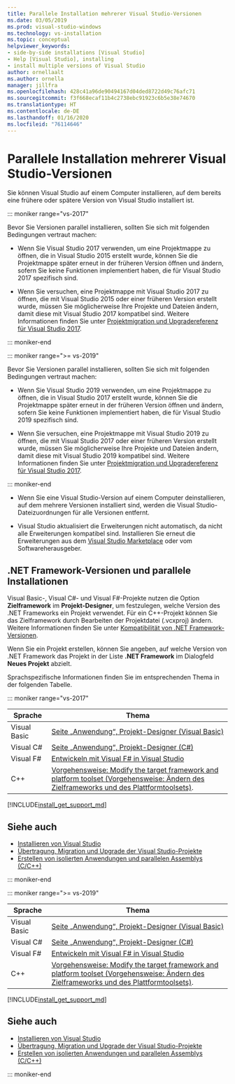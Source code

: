 ```yaml
---
title: Parallele Installation mehrerer Visual Studio-Versionen
ms.date: 03/05/2019
ms.prod: visual-studio-windows
ms.technology: vs-installation
ms.topic: conceptual
helpviewer_keywords:
- side-by-side installations [Visual Studio]
- Help [Visual Studio], installing
- install multiple versions of Visual Studio
author: ornellaalt
ms.author: ornella
manager: jillfra
ms.openlocfilehash: 428c41a96de90494167d04ded8722d49c76afc71
ms.sourcegitcommit: f3f668ecaf11b4c2738ebc91923c6b5e38e74670
ms.translationtype: HT
ms.contentlocale: de-DE
ms.lasthandoff: 01/16/2020
ms.locfileid: "76114646"
---
```

# <a name="install-visual-studio-versions-side-by-side"></a>Parallele Installation mehrerer Visual Studio-Versionen

Sie können Visual Studio auf einem Computer installieren, auf dem bereits eine frühere oder spätere Version von Visual Studio installiert ist.

::: moniker range="vs-2017"

Bevor Sie Versionen parallel installieren, sollten Sie sich mit folgenden Bedingungen vertraut machen:

* Wenn Sie Visual Studio 2017 verwenden, um eine Projektmappe zu öffnen, die in Visual Studio 2015 erstellt wurde, können Sie die Projektmappe später erneut in der früheren Version öffnen und ändern, sofern Sie keine Funktionen implementiert haben, die für Visual Studio 2017 spezifisch sind.

* Wenn Sie versuchen, eine Projektmappe mit Visual Studio 2017 zu öffnen, die mit Visual Studio 2015 oder einer früheren Version erstellt wurde, müssen Sie möglicherweise Ihre Projekte und Dateien ändern, damit diese mit Visual Studio 2017 kompatibel sind. Weitere Informationen finden Sie unter [Projektmigration und Upgradereferenz für Visual Studio 2017](../porting/port-migrate-and-upgrade-visual-studio-projects.md?view=vs-2017).

::: moniker-end

::: moniker range=">= vs-2019"

Bevor Sie Versionen parallel installieren, sollten Sie sich mit folgenden Bedingungen vertraut machen:

* Wenn Sie Visual Studio 2019 verwenden, um eine Projektmappe zu öffnen, die in Visual Studio 2017 erstellt wurde, können Sie die Projektmappe später erneut in der früheren Version öffnen und ändern, sofern Sie keine Funktionen implementiert haben, die für Visual Studio 2019 spezifisch sind.

* Wenn Sie versuchen, eine Projektmappe mit Visual Studio 2019 zu öffnen, die mit Visual Studio 2017 oder einer früheren Version erstellt wurde, müssen Sie möglicherweise Ihre Projekte und Dateien ändern, damit diese mit Visual Studio 2019 kompatibel sind. Weitere Informationen finden Sie unter [Projektmigration und Upgradereferenz für Visual Studio 2017](../porting/port-migrate-and-upgrade-visual-studio-projects.md).

::: moniker-end

* Wenn Sie eine Visual Studio-Version auf einem Computer deinstallieren, auf dem mehrere Versionen installiert sind, werden die Visual Studio-Dateizuordnungen für alle Versionen entfernt.

* Visual Studio aktualisiert die Erweiterungen nicht automatisch, da nicht alle Erweiterungen kompatibel sind. Installieren Sie erneut die Erweiterungen aus dem [Visual Studio Marketplace](https://marketplace.visualstudio.com/) oder vom Softwareherausgeber.

## <a name="net-framework-versions-and-side-by-side-installations"></a>.NET Framework-Versionen und parallele Installationen

Visual Basic-, Visual C#- und Visual F#-Projekte nutzen die Option **Zielframework** im **Projekt-Designer**, um festzulegen, welche Version des .NET Frameworks ein Projekt verwendet. Für ein C++-Projekt können Sie das Zielframework durch Bearbeiten der Projektdatei (.vcxproj) ändern. Weitere Informationen finden Sie unter [Kompatibilität von .NET Framework-Versionen](/dotnet/framework/migration-guide/version-compatibility).

Wenn Sie ein Projekt erstellen, können Sie angeben, auf welche Version von .NET Framework das Projekt in der Liste **.NET Framework** im Dialogfeld **Neues Projekt** abzielt.

Sprachspezifische Informationen finden Sie im entsprechenden Thema in der folgenden Tabelle.

::: moniker range="vs-2017"

| Sprache | Thema |
|--------------|-----------|
| Visual Basic | [Seite „Anwendung“, Projekt-Designer (Visual Basic)](../ide/reference/application-page-project-designer-visual-basic.md?view=vs-2017) |
| Visual C# | [Seite „Anwendung“, Projekt-Designer (C#)](../ide/reference/application-page-project-designer-csharp.md?view=vs-2017) |
| Visual F# | [Entwickeln mit Visual F# in Visual Studio](../ide/fsharp-visual-studio.md?view=vs-2017) |
|C++ | [Vorgehensweise: Modify the target framework and platform toolset (Vorgehensweise: Ändern des Zielframeworks und des Plattformtoolsets)](/cpp/build/how-to-modify-the-target-framework-and-platform-toolset/). |

[!INCLUDE[install_get_support_md](includes/install_get_support_md.md)]

## <a name="see-also"></a>Siehe auch

* [Installieren von Visual Studio](install-visual-studio.md?view=vs-2017)
* [Übertragung, Migration und Upgrade der Visual Studio-Projekte](../porting/port-migrate-and-upgrade-visual-studio-projects.md?view=vs-2017)
* [Erstellen von isolierten Anwendungen und parallelen Assemblys (C/C++)](/cpp/build/building-c-cpp-isolated-applications-and-side-by-side-assemblies/)

::: moniker-end

::: moniker range=">= vs-2019"

| Sprache | Thema |
|--------------|-----------|
| Visual Basic | [Seite „Anwendung“, Projekt-Designer (Visual Basic)](../ide/reference/application-page-project-designer-visual-basic.md) |
| Visual C# | [Seite „Anwendung“, Projekt-Designer (C#)](../ide/reference/application-page-project-designer-csharp.md) |
| Visual F# | [Entwickeln mit Visual F# in Visual Studio](../ide/fsharp-visual-studio.md) |
| C++ | [Vorgehensweise: Modify the target framework and platform toolset (Vorgehensweise: Ändern des Zielframeworks und des Plattformtoolsets)](/cpp/build/how-to-modify-the-target-framework-and-platform-toolset/). |

[!INCLUDE[install_get_support_md](includes/install_get_support_md.md)]

## <a name="see-also"></a>Siehe auch

* [Installieren von Visual Studio](install-visual-studio.md)
* [Übertragung, Migration und Upgrade der Visual Studio-Projekte](../porting/port-migrate-and-upgrade-visual-studio-projects.md)
* [Erstellen von isolierten Anwendungen und parallelen Assemblys (C/C++)](/cpp/build/building-c-cpp-isolated-applications-and-side-by-side-assemblies/)

::: moniker-end
